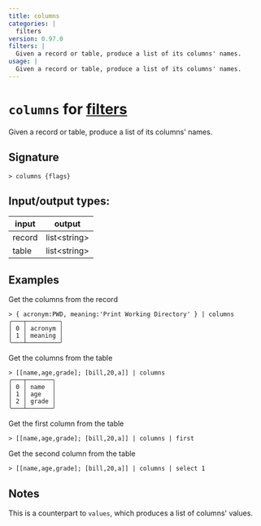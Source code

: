 ```yaml
---
title: columns
categories: |
  filters
version: 0.97.0
filters: |
  Given a record or table, produce a list of its columns' names.
usage: |
  Given a record or table, produce a list of its columns' names.
---
```

<!-- This file is automatically generated. Please edit the command in https://github.com/nushell/nushell instead. -->

# `columns` for [filters](/commands/categories/filters.md)

<div class='command-title'>Given a record or table, produce a list of its columns&#x27; names.</div>

## Signature

```> columns {flags} ```


## Input/output types:

| input  | output       |
| ------ | ------------ |
| record | list\<string\> |
| table  | list\<string\> |
## Examples

Get the columns from the record
```nu
> { acronym:PWD, meaning:'Print Working Directory' } | columns
╭───┬─────────╮
│ 0 │ acronym │
│ 1 │ meaning │
╰───┴─────────╯

```

Get the columns from the table
```nu
> [[name,age,grade]; [bill,20,a]] | columns
╭───┬───────╮
│ 0 │ name  │
│ 1 │ age   │
│ 2 │ grade │
╰───┴───────╯

```

Get the first column from the table
```nu
> [[name,age,grade]; [bill,20,a]] | columns | first

```

Get the second column from the table
```nu
> [[name,age,grade]; [bill,20,a]] | columns | select 1

```

## Notes
This is a counterpart to `values`, which produces a list of columns' values.